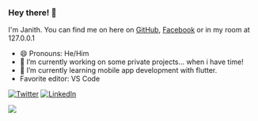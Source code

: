 ### Hey there! 👋

I'm Janith. You can find me on here on [GitHub](https://github.com/Janith96), [Facebook](https://facebook.com/janith96) or in my room at 127.0.0.1 

- 😄 Pronouns: He/Him
- 🔭 I’m currently working on some private projects... when i have time!
- 🌱 I’m currently learning mobile app development with flutter. 
- Favorite editor: VS Code

[![Twitter](https://img.shields.io/badge/andypiper%20-%231DA1F2.svg?&style=flat-square&logo=Twitter&logoColor=white)](https://twitter.com/janith_96) [![LinkedIn](https://img.shields.io/badge/andypiperuk%20-%23FF0000.svg?&style=flat-square&logo=LinkedIn&logoColor=white)](https://www.linkedin.com/in/janithudayanga/)

<div><img align="center" src="https://github-readme-stats.vercel.app/api/top-langs/?username=andypiper&layout=compact" /></div>


<!--
**Janith96/Janith96** is a ✨ _special_ ✨ repository because its `README.md` (this file) appears on your GitHub profile.

Here are some ideas to get you started:

- 🔭 I’m currently working on ...
- 🌱 I’m currently learning ...
- 👯 I’m looking to collaborate on ...
- 🤔 I’m looking for help with ...
- 💬 Ask me about ...
- 📫 How to reach me: ...
- 😄 Pronouns: ...
- ⚡ Fun fact: ...
-->
